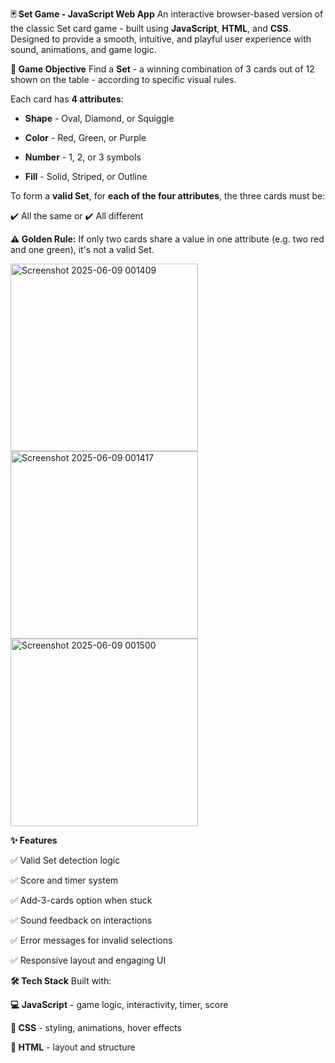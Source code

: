 **🃏 Set Game - JavaScript Web App**
An interactive browser-based version of the classic Set card game - built using **JavaScript**, **HTML**, and **CSS**.
Designed to provide a smooth, intuitive, and playful user experience with sound, animations, and game logic.


**🎯 Game Objective**
Find a **Set** - a winning combination of 3 cards out of 12 shown on the table - according to specific visual rules.

Each card has **4 attributes**:

- **Shape** - Oval, Diamond, or Squiggle

- **Color** - Red, Green, or Purple

 - **Number** - 1, 2, or 3 symbols

- **Fill** - Solid, Striped, or Outline

To form a **valid Set**, for **each of the four attributes**, the three cards must be:

✔️ All the same
or
✔️ All different

**⚠️ Golden Rule:** If only two cards share a value in one attribute (e.g. two red and one green), it's not a valid Set.

<img src="https://github.com/user-attachments/assets/5026499e-067c-46f0-bbf5-9f6bade038ba" alt="Screenshot 2025-06-09 001409" width="300" />
<img src="https://github.com/user-attachments/assets/1dc75916-4f64-4801-9746-1059652d322d" alt="Screenshot 2025-06-09 001417" width="300" />
<img src="https://github.com/user-attachments/assets/3c6cb4b2-1820-4112-8b63-f39740880ce3" alt="Screenshot 2025-06-09 001500" width="300" />



**✨ Features**

✅ Valid Set detection logic

✅ Score and timer system

✅ Add-3-cards option when stuck

✅ Sound feedback on interactions

✅ Error messages for invalid selections

✅ Responsive layout and engaging UI

**🛠️ Tech Stack**
Built with:

**💻 JavaScript** - game logic, interactivity, timer, score

**🎨 CSS** - styling, animations, hover effects

**🧱 HTML** - layout and structure

